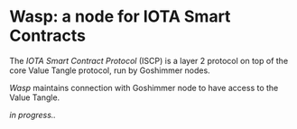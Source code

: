 # Wasp: a node for IOTA Smart Contracts

The _IOTA Smart Contract Protocol_ (ISCP) is a layer 2 protocol on top of the core Value Tangle
protocol, run by Goshimmer nodes.

_Wasp_ maintains connection with Goshimmer node to have access to the Value Tangle.   


_in progress.._
